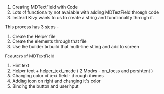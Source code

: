 1) Creating MDTextField with Code
2) Lots of functionality not available with adding MDTextField through code
3) Instead Kivy wants to us to create a string and functionality through it.

This process has 3 steps - 

1) Create the Helper file
2) Create the elements through that file
3) Use the builder to build that multi-line string and add to screen

Feauters of MDTextField
1) Hint text
2) Helper text + helper_text_mode ( 2 Modes - on_focus and persistent ) 
3) Changing color of text field - through themes
4) Adding icon on right and changing it's color
5) Binding the button and userinput